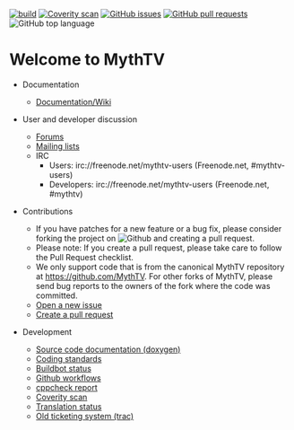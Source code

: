 [![build](https://github.com/MythTV/mythtv/workflows/master/badge.svg)](https://github.com/MythTV/mythtv/actions)
[![Coverity scan](https://scan.coverity.com/projects/153/badge.svg)](https://scan.coverity.com/projects/mythtv)
[![GitHub issues](https://img.shields.io/github/issues/MythTV/mythtv)](https://github.com/MythTV/mythtv/issues)
[![GitHub pull requests](https://img.shields.io/github/issues-pr/MythTV/mythtv)](https://github.com/MythTV/mythtv/pulls)
![GitHub top language](https://img.shields.io/github/languages/top/MythTV/mythtv)


# Welcome to MythTV

* Documentation
   * [Documentation/Wiki](https://www.mythtv.org/wiki)

* User and developer discussion
   * [Forums](https://forum.mythtv.org)
   * [Mailing lists](https://lists.mythtv.org/mailman/listinfo)
   * IRC
      * Users: irc://freenode.net/mythtv-users (Freenode.net, #mythtv-users)
      * Developers: irc://freenode.net/mythtv-users (Freenode.net, #mythtv)

* Contributions
   * If you have patches for a new feature or a bug fix, please consider forking the project on ![Github](https://github.com/MythTV/mythtv) and creating a pull request.
   * Please note: If you create a pull request, please take care to follow the Pull Request checklist.
   * We only support code that is from the canonical MythTV repository at https://github.com/MythTV. For other forks of MythTV, please send bug reports to the owners of the fork where the code was committed.
   * [Open a new issue](https://github.com/MythTV/mythtv/issues/new/choose)
   * [Create a pull request](https://github.com/MythTV/mythtv/compare)

* Development
   * [Source code documentation (doxygen)](https://code.mythtv.org/doxygen)
   * [Coding standards](http://www.mythtv.org/wiki/Coding_Standards)
   * [Buildbot status](https://code.mythtv.org/buildbot)
   * [Github workflows](https://github.com/MythTV/mythtv/actions)
   * [cppcheck report](https://code.mythtv.org/cppcheck)
   * [Coverity scan](https://scan.coverity.com/projects/mythtv)
   * [Translation status](http://www.insidethex.co.uk/mythtv/translation-status/master)
   * [Old ticketing system (trac)](https://code.mythtv.org/trac)
